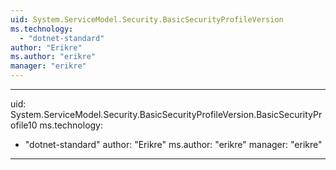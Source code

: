 ```yaml
---
uid: System.ServiceModel.Security.BasicSecurityProfileVersion
ms.technology: 
  - "dotnet-standard"
author: "Erikre"
ms.author: "erikre"
manager: "erikre"
---
```


---
uid: System.ServiceModel.Security.BasicSecurityProfileVersion.BasicSecurityProfile10
ms.technology: 
  - "dotnet-standard"
author: "Erikre"
ms.author: "erikre"
manager: "erikre"
---
